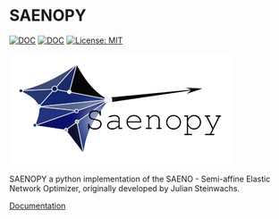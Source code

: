 SAENOPY
=======

[![DOC](https://readthedocs.org/projects/saenopy/badge/)](https://saenopy.readthedocs.io)
[![DOC](https://api.travis-ci.com/rgerum/saenopy.svg?branch=master)](https://travis-ci.com/github/rgerum/saenopy)
[![License: MIT](https://img.shields.io/badge/License-MIT-yellow.svg)](https://opensource.org/licenses/MIT)

![Saenopy](saenopy/img/Logo.png "Saenopy")

SAENOPY a python implementation of the SAENO - Semi-affine Elastic Network Optimizer, originally developed by Julian
 Steinwachs.

[Documentation](https://saenopy.readthedocs.io)
